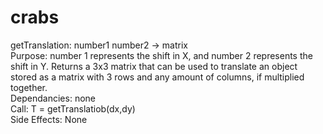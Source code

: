 # crabs

getTranslation: number1 number2 -> matrix <br>
Purpose: number 1 represents the shift in X, and number 2 represents the shift in Y. Returns a 3x3 matrix that can be used to translate an object stored as a matrix with 3 rows and any amount of columns, if multiplied together. <br>
Dependancies: none <br>
Call: T = getTranslatiob(dx,dy) <br>
Side Effects: None <br>
